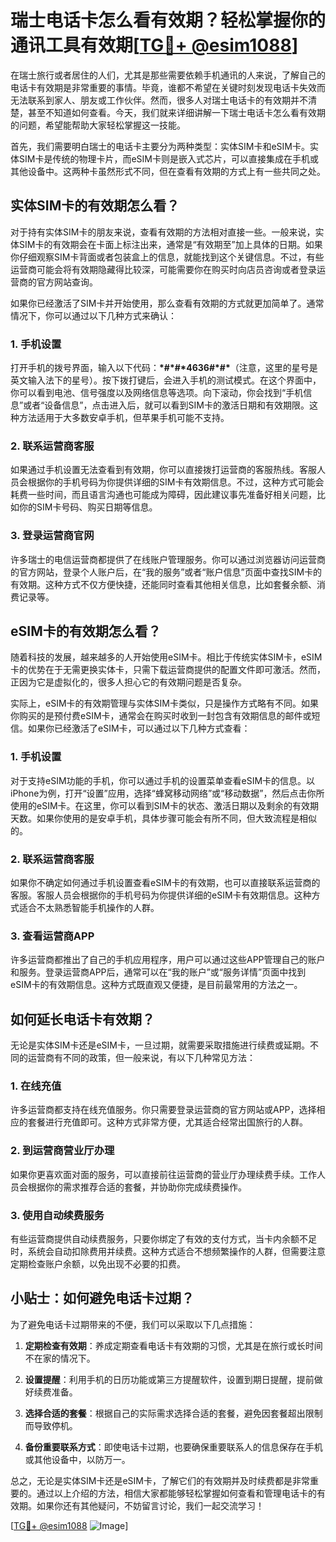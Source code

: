 # 瑞士电话卡怎么看有效期？轻松掌握你的通讯工具有效期[[TG💪+ @esim1088](https://t.me/s/esim1088)]

在瑞士旅行或者居住的人们，尤其是那些需要依赖手机通讯的人来说，了解自己的电话卡有效期是非常重要的事情。毕竟，谁都不希望在关键时刻发现电话卡失效而无法联系到家人、朋友或工作伙伴。然而，很多人对瑞士电话卡的有效期并不清楚，甚至不知道如何查看。今天，我们就来详细讲解一下瑞士电话卡怎么看有效期的问题，希望能帮助大家轻松掌握这一技能。

首先，我们需要明白瑞士的电话卡主要分为两种类型：实体SIM卡和eSIM卡。实体SIM卡是传统的物理卡片，而eSIM卡则是嵌入式芯片，可以直接集成在手机或其他设备中。这两种卡虽然形式不同，但在查看有效期的方式上有一些共同之处。

## 实体SIM卡的有效期怎么看？

对于持有实体SIM卡的朋友来说，查看有效期的方法相对直接一些。一般来说，实体SIM卡的有效期会在卡面上标注出来，通常是“有效期至”加上具体的日期。如果你仔细观察SIM卡背面或者包装盒上的信息，就能找到这个关键信息。不过，有些运营商可能会将有效期隐藏得比较深，可能需要你在购买时向店员咨询或者登录运营商的官方网站查询。

如果你已经激活了SIM卡并开始使用，那么查看有效期的方式就更加简单了。通常情况下，你可以通过以下几种方式来确认：

### 1. 手机设置

打开手机的拨号界面，输入以下代码：**\*#\*#\*4636#\*#\***（注意，这里的星号是英文输入法下的星号）。按下拨打键后，会进入手机的测试模式。在这个界面中，你可以看到电池、信号强度以及网络信息等选项。向下滚动，你会找到“手机信息”或者“设备信息”，点击进入后，就可以看到SIM卡的激活日期和有效期限。这种方法适用于大多数安卓手机，但苹果手机可能不支持。

### 2. 联系运营商客服

如果通过手机设置无法查看到有效期，你可以直接拨打运营商的客服热线。客服人员会根据你的手机号码为你提供详细的SIM卡有效期信息。不过，这种方式可能会耗费一些时间，而且语言沟通也可能成为障碍，因此建议事先准备好相关问题，比如你的SIM卡号码、购买日期等信息。

### 3. 登录运营商官网

许多瑞士的电信运营商都提供了在线账户管理服务。你可以通过浏览器访问运营商的官方网站，登录个人账户后，在“我的服务”或者“账户信息”页面中查找SIM卡的有效期。这种方式不仅方便快捷，还能同时查看其他相关信息，比如套餐余额、消费记录等。

## eSIM卡的有效期怎么看？

随着科技的发展，越来越多的人开始使用eSIM卡。相比于传统实体SIM卡，eSIM卡的优势在于无需更换实体卡，只需下载运营商提供的配置文件即可激活。然而，正因为它是虚拟化的，很多人担心它的有效期问题是否复杂。

实际上，eSIM卡的有效期管理与实体SIM卡类似，只是操作方式略有不同。如果你购买的是预付费eSIM卡，通常会在购买时收到一封包含有效期信息的邮件或短信。如果你已经激活了eSIM卡，可以通过以下几种方式查看：

### 1. 手机设置

对于支持eSIM功能的手机，你可以通过手机的设置菜单查看eSIM卡的信息。以iPhone为例，打开“设置”应用，选择“蜂窝移动网络”或“移动数据”，然后点击你所使用的eSIM卡。在这里，你可以看到SIM卡的状态、激活日期以及剩余的有效期天数。如果你使用的是安卓手机，具体步骤可能会有所不同，但大致流程是相似的。

### 2. 联系运营商客服

如果你不确定如何通过手机设置查看eSIM卡的有效期，也可以直接联系运营商的客服。客服人员会根据你的手机号码为你提供详细的eSIM卡有效期信息。这种方式适合不太熟悉智能手机操作的人群。

### 3. 查看运营商APP

许多运营商都推出了自己的手机应用程序，用户可以通过这些APP管理自己的账户和服务。登录运营商APP后，通常可以在“我的账户”或“服务详情”页面中找到eSIM卡的有效期信息。这种方式既直观又便捷，是目前最常用的方法之一。

## 如何延长电话卡有效期？

无论是实体SIM卡还是eSIM卡，一旦过期，就需要采取措施进行续费或延期。不同的运营商有不同的政策，但一般来说，有以下几种常见方法：

### 1. 在线充值

许多运营商都支持在线充值服务。你只需要登录运营商的官方网站或APP，选择相应的套餐进行充值即可。这种方式非常方便，尤其适合经常出国旅行的人群。

### 2. 到运营商营业厅办理

如果你更喜欢面对面的服务，可以直接前往运营商的营业厅办理续费手续。工作人员会根据你的需求推荐合适的套餐，并协助你完成续费操作。

### 3. 使用自动续费服务

有些运营商提供自动续费服务，只要你绑定了有效的支付方式，当卡内余额不足时，系统会自动扣除费用并续费。这种方式适合不想频繁操作的人群，但需要注意定期检查账户余额，以免出现不必要的扣费。

## 小贴士：如何避免电话卡过期？

为了避免电话卡过期带来的不便，我们可以采取以下几点措施：

1. **定期检查有效期**：养成定期查看电话卡有效期的习惯，尤其是在旅行或长时间不在家的情况下。
   
2. **设置提醒**：利用手机的日历功能或第三方提醒软件，设置到期日提醒，提前做好续费准备。

3. **选择合适的套餐**：根据自己的实际需求选择合适的套餐，避免因套餐超出限制而导致停机。

4. **备份重要联系方式**：即使电话卡过期，也要确保重要联系人的信息保存在手机或其他设备中，以防万一。

总之，无论是实体SIM卡还是eSIM卡，了解它们的有效期并及时续费都是非常重要的。通过以上介绍的方法，相信大家都能够轻松掌握如何查看和管理电话卡的有效期。如果你还有其他疑问，不妨留言讨论，我们一起交流学习！

[[TG💪+ @esim1088](https://t.me/s/esim1088) ![Image](https://i.postimg.cc/4NQfJmqS/Snipaste-2025-05-13-00-14-12.png)]